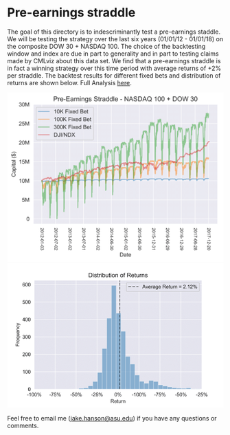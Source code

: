 # Pre-earnings straddle
The goal of this directory is to indescriminantly test a pre-earnings staddle. We will be testing the strategy over the last six years (01/01/12 - 01/01/18) on the composite DOW 30 + NASDAQ 100. The choice of the backtesting window and index are due in part to generality and in part to testing claims made by CMLviz about this data set. We find that a pre-earnings straddle is in fact a winning strategy over this time period with average returns of +2% per straddle. The backtest results for different fixed bets and distribution of returns are shown below. Full Analysis [here](https://jakerhanson.weebly.com/blog/do-pre-earnings-straddles-work).

![alt text](https://github.com/jakehanson/Pre-earnings-Straddle/blob/master/Results/backtests-1.png)
![alt text](https://github.com/jakehanson/Pre-earnings-Straddle/blob/master/Results/returns-1.png)

Feel free to email me (jake.hanson@asu.edu) if you have any questions or comments.